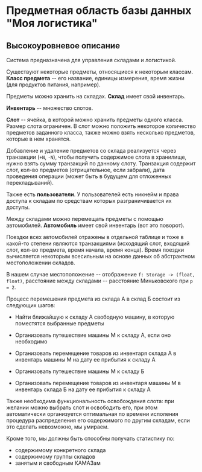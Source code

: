 # Предметная область базы данных "Моя логистика"

## Высокоуровневое описание

Система предназначена для управления
складами и логистикой.

Существуют некоторые предметы, относящиеся к 
некоторым классам. **Класс предмета** -- его 
название, единицы измерения, время жизни (для 
продуктов питания, например).

Предметы можно хранить на складах. **Склад** 
имеет свой инвентарь. 

**Инвентарь** -- множество слотов.

**Слот** -- ячейка, в которой можно хранить 
предметы одного класса. Размер слота ограничен. В 
слот можно положить некоторое количество 
предметов заданного класса, также можно взять 
несколько предметов, которые в нем хранятся.

Добавление и удаление предметов со склада 
реализуется через транзакции (`+N`, `-N`), чтобы
получить содержимое слота в хранилище, нужно
взять сумму транзакций по данному слоту. 
Транзакция содержит слот, кол-во предметов 
(отрицательное, если забрали), дата проведения
операции (может быть в будущем для отложенных
перекладываний).

Также есть **пользователи**. У пользователей есть 
никнейм и права доступа к складам по средствам 
которых разграничивается их доступы.

Между складами можно перемещать предметы с помощью
автомобилей. **Автомобиль** имеет свой инвентарь 
(вот это поворот).

Поездки всех автомобилей отражены в отдельной 
таблице и тоже в какой-то степени являются 
транзакциями (исходящий слот, входящий слот,
кол-во предмета, время начала, время конца). 
Время поездки вычисляется некоторым всесильным на
основе данных об абстрактном местоположении 
складов.

В нашем случае местоположение -- отображение
`f: Storage -> (float, float)`, расстояние
между складами -- расстояние Миньковского при 
`p = 2`.

Процесс перемешения предмета из склада А в склад Б
состоит из следующих шагов:

* Найти ближайшую к складу А свободную машину, в 
которую поместятся выбранные предметы

* Организовать путешествие машины М к складу А,
если оно необходимо

* Организовать перемещение товаров из инвентаря 
склада А в инвентарь машины М на дату ее прибытия 
к складу А

* Организовать путешествие машины М к складу Б

* Организовать перемещение товаров из инвентаря 
машины М в инвентарь склада Б на дату ее прибытия
к складу А

Также необходима функциональность освобождения 
слота: при желании можно выбрать слот и 
освободить его, при этом автоматически 
организуется оптимальная по времени исполения 
процедура распределения его содержимого по 
другим складам, если это сделать невозможно,
мы умираем.

Кроме того, мы должны быть способны получать
статистику по:
- содержимому конкретного склада
- содержимому группы складов
- занятым и свободным КАМАЗам
